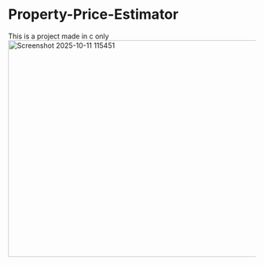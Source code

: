 # Property-Price-Estimator
This is a project made in c only 
<img width="718" height="442" alt="Screenshot 2025-10-11 115451" src="https://github.com/user-attachments/assets/4b1f8a5f-d95d-4337-a85a-e3425e3a22d6" />
